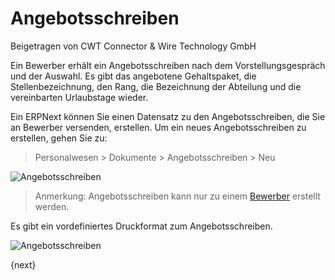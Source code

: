 # Angebotsschreiben
<span class="text-muted contributed-by">Beigetragen von CWT Connector & Wire Technology GmbH</span>

Ein Bewerber erhält ein Angebotsschreiben nach dem Vorstellungsgespräch und der Auswahl. Es gibt das angebotene Gehaltspaket, die Stellenbezeichnung, den Rang, die Bezeichnung der Abteilung und die vereinbarten Urlaubstage wieder.

Ein ERPNext können Sie einen Datensatz zu den Angebotsschreiben, die Sie an Bewerber versenden, erstellen. Um ein neues Angebotsschreiben zu erstellen, gehen Sie zu:

> Personalwesen > Dokumente > Angebotsschreiben > Neu

<img class="screenshot" alt="Angebotsschreiben" src="{{docs_base_url}}/assets/img/human-resources/job-offer.png">

> Anmerkung: Angebotsschreiben kann nur zu einem [Bewerber](/docs/user/manual/de/human-resources/job-applicant.html) erstellt werden.

Es gibt ein vordefiniertes Druckformat zum Angebotsschreiben.

<img class="screenshot" alt="Angebotsschreiben" src="{{docs_base_url}}/assets/img/human-resources/job-offer-print.png">

{next}
